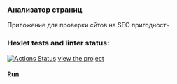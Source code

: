 <h3>Анализатор страниц</h3>
Приложение для проверки сйтов на SEO пригодность


### Hexlet tests and linter status:
[![Actions Status](https://github.com/JavaQuaker/java-project-72/actions/workflows/hexlet-check.yml/badge.svg)](https://github.com/JavaQuaker/java-project-72/actions)
[view the project](https://java-project-72-8ytc.onrender.com)

<h4>Run</h4>

```http://localhost:7070
```
